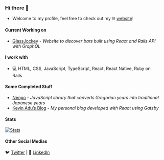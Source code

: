 ### Hi there 👋
* Welcome to my profile, feel free to check out my 🌐 [website](https://kevinadu.com/)!

#### Current Working on
* [GlassJockey](https://glassjockey.com/) - *Website to discover bars built using React and Rails API with GraphQL*

#### I work with
* 💻 HTML, CSS, JavaScript, TypeScript, React, React Native, Ruby on Rails

#### Some Completed Stuff
* [Nengo](https://nengo.io/) - *JavaScript library that converts Gregorian years into traditional Japanese years*
* [Kevin Adu’s Blog](http://blog.kevinadu.com/) - *My personal blog developed with React using Gatsby*

 #### Stats
[![Stats](https://github-readme-stats.vercel.app/api?username=KevinAdu)](https://github.com/KevinAdu)

#### Other Social Medias
🐦 [Twitter](https://twitter.com/Kman_JP) | 💼 [LinkedIn](https://www.linkedin.com/in/kevin-adu-sarkodie-3051a432/)

